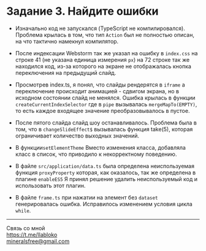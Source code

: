 # Задание 3. Найдите ошибки
* Изначально код не запускался (TypeScript не компилировался). Проблема крылась в том, что тип ```Action``` был не полностью описан, на что тактично намекнул компилятор.
* После индексации Webstorm так же указал на ошибку в ```index.css``` на строке 41 (не указана единица измерения ```px```)
  на 72 строке так же находился код, из-за которого на экране не отображалась кнопка переключения на предыдущий слайд.
* Просмотрев index.ts, я понял, что слайды рендерятся в ```iframe``` а переключение происходит анимацией - сдвигом экрана, но в исходном состоянии слайд не менялся. Ошибка крылась в функции ```createCurrentIndexSelector``` где в ```pipe``` вызывалась ```mergeMapTo(EMPTY)```, то есть каждое входящее значение преобразовывалось в пустое.

* После пятого слайда слайд шоу останавливалось. Проблема была в том, что в ```changeSlideEffect$``` вызывалась функция take(5), которая ограничивает количество выходных значений.
* В функции```setElementTheme``` Вместо изменения класса, добавляла класс в список, что приводило к некорректному поведению.
* В файле ```src/application/data.ts``` была определена неиспользуемая функция ```proxyProperty``` которая, как оказалось, так же определена в плагине ```enableES5```
  Я принял решение удалить неиспользуемый код и использовать этот плагин.
* В файле ```frame.ts``` при нажатии на элемент без ```dataset``` генерировалась ошибка. Исправилось изменением условия цикла ```while```.
  
------  
Связь со мной  
https://t.me/llabloko  
mineralsfree@gmail.com  
